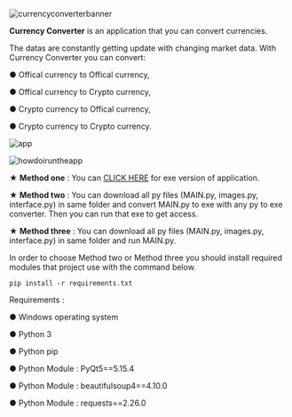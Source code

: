 ![currencyconverterbanner](https://user-images.githubusercontent.com/85064536/132956657-0829a7b3-5eba-4a52-8770-6cd046942864.jpg)

**Currency Converter** is an application that you can convert currencies.

The datas are constantly getting update with changing market data. With Currency Converter you can convert:

● Offical currency to Offical currency,

● Offical currency to Crypto currency,

● Crypto currency to Offical currency,

● Crypto currency to Crypto currency.

 

![app](https://user-images.githubusercontent.com/85064536/132957356-a0c4deda-b33f-455b-9b7a-26d082581734.gif)


 
![howdoiruntheapp](https://user-images.githubusercontent.com/85064536/132956659-a843f0e4-5cfc-4623-9f64-e90f10cebdaa.jpg)

★ **Method one** : You can [CLICK HERE](https://github.com/mehmetguduk/Currency-Converter/releases/tag/Exe) for exe version of application.

★ **Method two** : You can download all py files (MAIN.py, images.py, interface.py) in same folder and convert MAIN.py to exe with any py to exe converter. Then you can run that exe to get access.

★ **Method three** : You can download all py files (MAIN.py, images.py, interface.py) in same folder and run MAIN.py.

In order to choose Method two or Method three you should install required modules that project use with the command below.

```pip install -r requirements.txt```

Requirements :

● Windows operating system

● Python 3

● Python pip

● Python Module : PyQt5==5.15.4 

● Python Module : beautifulsoup4==4.10.0 

● Python Module : requests==2.26.0
